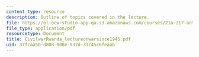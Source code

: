```yaml
---
content_type: resource
description: Outline of topics covered in the lecture.
file: https://ol-ocw-studio-app-qa.s3.amazonaws.com/courses/21a-217-anthropology-of-war-and-peace-fall-2004/37fcaa5bd808008e937d33c45c6feaab_CivilwarRwanda_lectureonwarsince1945.pdf
file_type: application/pdf
resourcetype: Document
title: CivilwarRwanda_lectureonwarsince1945.pdf
uid: 37fcaa5b-d808-008e-937d-33c45c6feaab
---
```

